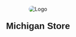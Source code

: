 <p align="center">
  <img style="border-radius: 45px" src="https://encrypted-tbn0.gstatic.com/images?q=tbn:ANd9GcRUemMYs5F0RFgotcPiYOgsrhSkx3TT9w5_TA&s" alt="Logo" />
</p>
<p align="center" style="font-size: 24px; font-family: Arial, sans-serif; font-weight: bold;">
  <strong>Michigan Store</strong>
</p>

